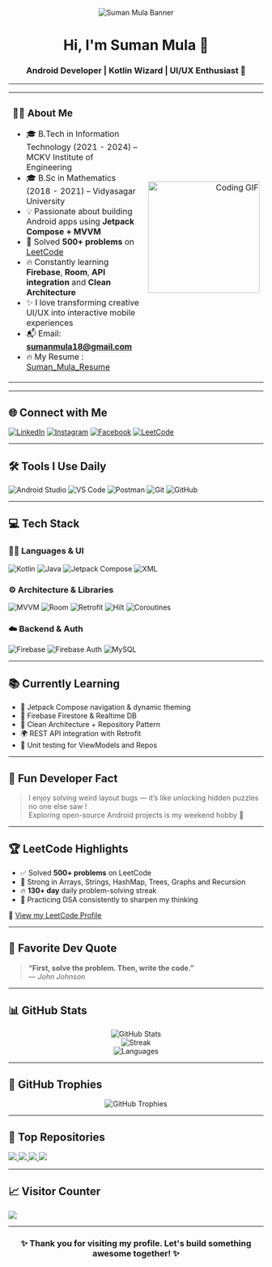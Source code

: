 <p align="center">
  <img src="https://github.com/Sumanmula/Picture/blob/main/Suman%20Linkedin%20Cover%20image%202.png" alt="Suman Mula Banner" />
</p>

<h1 align="center">Hi, I'm Suman Mula 👋</h1>
<h3 align="center">Android Developer | Kotlin Wizard | UI/UX Enthusiast 🚀</h3>

---

<table>
<tr>
<td>

### 👨‍💻 About Me

- 🎓 B.Tech in Information Technology (2021 - 2024) – MCKV Institute of Engineering  
- 🎓 B.Sc in Mathematics (2018 - 2021) – Vidyasagar University  
- 💡 Passionate about building Android apps using **Jetpack Compose + MVVM**  
- 🧠 Solved **500+ problems** on [LeetCode](https://leetcode.com/u/sumanmula_dsa/)  
- 🔥 Constantly learning **Firebase**, **Room**, **API integration** and **Clean Architecture**  
- ✨ I love transforming creative UI/UX into interactive mobile experiences  
- 📬 Email: **sumanmula18@gmail.com**
- 🔥 My Resume : [Suman_Mula_Resume](https://drive.google.com/file/d/1Dkh3Id_vpSQn-A9B7JzI9qzWOL6qstu6/view?usp=sharing)

</td>
<td align="right">
  <img src="https://media.giphy.com/media/qgQUggAC3Pfv687qPC/giphy.gif" width="220" alt="Coding GIF" />
</td>
</tr>
</table>

---

## 🌐 Connect with Me

[![LinkedIn](https://img.shields.io/badge/LinkedIn-%230077B5.svg?style=for-the-badge&logo=linkedin&logoColor=white)](https://www.linkedin.com/in/suman-mula18/)
[![Instagram](https://img.shields.io/badge/Instagram-%23E4405F.svg?style=for-the-badge&logo=Instagram&logoColor=white)](https://www.instagram.com/suman.mula.18/?hl=en)
[![Facebook](https://img.shields.io/badge/Facebook-%231877F2.svg?style=for-the-badge&logo=Facebook&logoColor=white)](https://www.facebook.com/suman.mula.16/)
[![LeetCode](https://img.shields.io/badge/LeetCode-FFA116.svg?style=for-the-badge&logo=leetcode&logoColor=black)](https://leetcode.com/u/sumanmula_dsa/)

---

## 🛠️ Tools I Use Daily

![Android Studio](https://img.shields.io/badge/Android%20Studio-3DDC84?style=for-the-badge&logo=android-studio&logoColor=white)
![VS Code](https://img.shields.io/badge/VS%20Code-007ACC?style=for-the-badge&logo=visual-studio-code&logoColor=white)
![Postman](https://img.shields.io/badge/Postman-FF6C37?style=for-the-badge&logo=postman&logoColor=white)
![Git](https://img.shields.io/badge/Git-F05032?style=for-the-badge&logo=git&logoColor=white)
![GitHub](https://img.shields.io/badge/GitHub-181717?style=for-the-badge&logo=github)

---

## 💻 Tech Stack

### 👨‍🔧 Languages & UI
![Kotlin](https://img.shields.io/badge/Kotlin-7F52FF?style=for-the-badge&logo=kotlin&logoColor=white)
![Java](https://img.shields.io/badge/Java-ED8B00?style=for-the-badge&logo=java&logoColor=white)
![Jetpack Compose](https://img.shields.io/badge/Jetpack%20Compose-4285F4?style=for-the-badge&logo=android&logoColor=white)
![XML](https://img.shields.io/badge/XML-FF6600?style=for-the-badge)

### ⚙️ Architecture & Libraries
![MVVM](https://img.shields.io/badge/MVVM-architecture-blue?style=for-the-badge)
![Room](https://img.shields.io/badge/Room-Database-green?style=for-the-badge)
![Retrofit](https://img.shields.io/badge/Retrofit-2C3E50?style=for-the-badge)
![Hilt](https://img.shields.io/badge/Hilt-DI-7963e0?style=for-the-badge)
![Coroutines](https://img.shields.io/badge/Coroutines-lightblue?style=for-the-badge)

### ☁️ Backend & Auth
![Firebase](https://img.shields.io/badge/Firebase-yellow?style=for-the-badge&logo=firebase&logoColor=black)
![Firebase Auth](https://img.shields.io/badge/Firebase%20Auth-yellow?style=for-the-badge)
![MySQL](https://img.shields.io/badge/MySQL-00758F?style=for-the-badge&logo=mysql&logoColor=white)

---

## 📚 Currently Learning

- 📲 Jetpack Compose navigation & dynamic theming  
- 🔐 Firebase Firestore & Realtime DB  
- 🧩 Clean Architecture + Repository Pattern  
- 🌍 REST API integration with Retrofit  
- 🧪 Unit testing for ViewModels and Repos

---

## 🧠 Fun Developer Fact

> I enjoy solving weird layout bugs — it’s like unlocking hidden puzzles no one else saw !  
> Exploring open-source Android projects is my weekend hobby 🧩

---

## 🏆 LeetCode Highlights

- ✅ Solved **500+ problems** on LeetCode  
- 🧠 Strong in Arrays, Strings, HashMap, Trees, Graphs and Recursion  
- 🔥 **130+ day** daily problem-solving streak  
- 🏹 Practicing DSA consistently to sharpen my thinking

🔗 [View my LeetCode Profile](https://leetcode.com/u/sumanmula_dsa/)

---

## 💬 Favorite Dev Quote

> **“First, solve the problem. Then, write the code.”**  
> — *John Johnson*

---

## 📊 GitHub Stats

<p align="center">
  <img src="https://github-readme-stats.vercel.app/api?username=Sumanmula&theme=tokyonight&show_icons=true" alt="GitHub Stats" />
  <br />
  <img src="https://streak-stats.demolab.com?user=Sumanmula&theme=tokyonight&hide_border=false" alt="Streak" />
  <br />
  <img src="https://github-readme-stats.vercel.app/api/top-langs/?username=Sumanmula&layout=compact&theme=tokyonight" alt="Languages" />
</p>

---

## 🏅 GitHub Trophies

<p align="center">
  <img src="https://github-profile-trophy.vercel.app/?username=Sumanmula&theme=tokyonight&row=2&column=4&margin-w=15&margin-h=15" alt="GitHub Trophies" />
</p>

---

## 🚀 Top Repositories

<p align="left">
  <a href="https://github.com/Sumanmula/MediQuick">
    <img src="https://github-readme-stats.vercel.app/api/pin/?username=Sumanmula&repo=MediQuick Pharma Delivery App&theme=tokyonight" />
  </a>
  <a href="https://github.com/Sumanmula/Authentication-Page">
    <img src="https://github-readme-stats.vercel.app/api/pin/?username=Sumanmula&repo=Authentication Application&theme=tokyonight" />
  </a>
  <a href="https://github.com/Sumanmula/ExoplayerDemo">
    <img src="https://github-readme-stats.vercel.app/api/pin/?username=Sumanmula&repo=Exoplayer Demo Application&theme=tokyonight" />
  </a>
  <a href="https://github.com/Sumanmula/Hotel-Room-Booking-System">
    <img src="https://github-readme-stats.vercel.app/api/pin/?username=Sumanmula&repo=Hotel Room Booking System Management&theme=tokyonight" />
  </a>
</p>

---

## 📈 Visitor Counter

[![](https://visitcount.itsvg.in/api?id=Sumanmula&icon=0&color=0)](https://visitcount.itsvg.in)

---

<h3 align="center">✨ Thank you for visiting my profile. Let's build something awesome together! ✨</h3>
